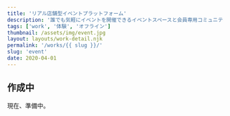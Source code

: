 ```yaml
---
title: 'リアル店舗型イベントプラットフォーム'
description: '誰でも気軽にイベントを開催できるイベントスペースと会員専用コミュニティアプリ。'
tags: ['work', '体験', 'オフライン']
thumbnail: /assets/img/event.jpg
layout: layouts/work-detail.njk
permalink: '/works/{{ slug }}/'
slug: 'event'
date: 2020-04-01
---
```


## 作成中

現在、準備中。
